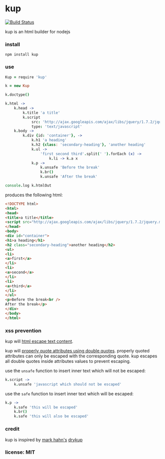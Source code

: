 # kup

[![Build Status](https://travis-ci.org/snd/kup.png)](https://travis-ci.org/snd/kup)

kup is an html builder for nodejs

### install

```
npm install kup
```

### use

```coffeescript
Kup = require 'kup'

k = new Kup

k.doctype()

k.html ->
    k.head ->
        k.title 'a title'
        k.script
            src: 'http://ajax.googleapis.com/ajax/libs/jquery/1.7.2/jquery.min.js'
            type: 'text/javascript'
    k.body ->
        k.div {id: 'container'}, ->
            k.h1 'a heading'
            k.h2 {class: 'secondary-heading'}, 'another heading'
            k.ul ->
                'first second third'.split(' ').forEach (x) ->
                    k.li -> k.a x
            k.p ->
                k.unsafe 'Before the break'
                k.br()
                k.unsafe 'After the break'

console.log k.htmlOut
```

produces the following html:

```html
<!DOCTYPE html>
<html>
<head>
<title>a title</title>
<script src="http://ajax.googleapis.com/ajax/libs/jquery/1.7.2/jquery.min.js" type="text/javascript"></script>
</head>
<body>
<div id="container">
<h1>a heading</h1>
<h2 class="secondary-heading">another heading</h2>
<ul>
<li>
<a>first</a>
</li>
<li>
<a>second</a>
</li>
<li>
<a>third</a>
</li>
</ul>
<p>Before the break<br />
After the break</p>
</div>
</body>
</html>
```

### xss prevention

kup will [html escape text content](https://www.owasp.org/index.php/xss_%28cross_site_scripting%29_prevention_cheat_sheet#rule_.231_-_html_escape_before_inserting_untrusted_data_into_html_element_content).

kup will [properly quote attributes using double quotes](https://www.owasp.org/index.php/xss_%28cross_site_scripting%29_prevention_cheat_sheet#rule_.232_-_attribute_escape_before_inserting_untrusted_data_into_html_common_attributes).
properly quoted attributes can only be escaped with the corresponding quote.
kup escapes all double quotes inside attributes values to prevent escaping.

use the `unsafe` function to insert inner text which will not be escaped:

```coffeescript
k.script ->
    k.unsafe 'javascript which should not be escaped'
```

use the `safe` function to insert inner text which will be escaped:

```coffeescript
k.p ->
    k.safe 'this will be escaped'
    k.br()
    k.safe 'this will also be escaped'
```

### credit

kup is inspired by [mark hahn's](https://github.com/mark-hahn) [drykup](https://github.com/mark-hahn/drykup)

### license: MIT
